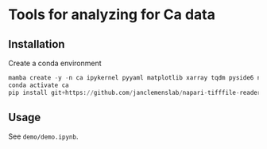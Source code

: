 # Tools for analyzing for Ca data

## Installation
Create a conda environment
```python
mamba create -y -n ca ipykernel pyyaml matplotlib xarray tqdm pyside6 numba flammkuchen h5py defopt pyqtgraph qtpy seaborn napari -y -c conda-forge
conda activate ca
pip install git+https://github.com/janclemenslab/napari-tifffile-reader.git git+https://github.com/janclemenslab/ca_utils
```

## Usage
See `demo/demo.ipynb`.